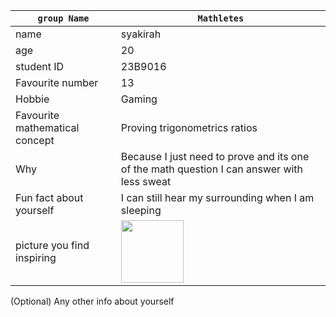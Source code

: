 |`group Name`|`Mathletes`|
|---|---|
|name|syakirah|
|age|20|
|student ID|23B9016|
|Favourite number|13|
|Hobbie|Gaming|
|Favourite mathematical concept| Proving trigonometrics ratios|
|Why|Because I just need to prove and its one of the math question I can answer with less sweat|
|Fun fact about yourself|I can still hear my surrounding when I am sleeping|
|picture you find inspiring| <img src="https://github.com/user-attachments/assets/9c7e3627-8a93-4ab7-acdc-7995ae8c947c" width="100" height="100" /> |


(Optional) Any other info about yourself

